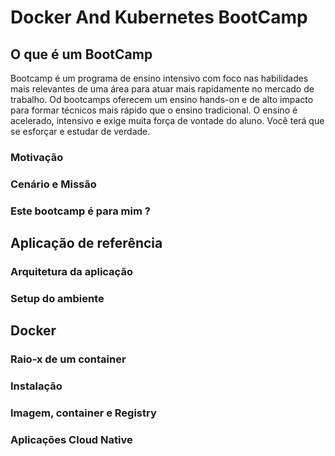 # Docker And Kubernetes BootCamp

## O que é um BootCamp

Bootcamp é um programa de ensino intensivo com foco nas habilidades mais relevantes de uma área para atuar mais rapidamente no mercado de trabalho.
Od bootcamps oferecem um ensino hands-on e de alto impacto para formar técnicos mais rápido que o ensino tradicional.
O ensino é acelerado, intensivo e exige muita força de vontade do aluno.
Você terá que se esforçar e estudar de verdade.

### Motivação

### Cenário e Missão


### Este bootcamp é para mim ?


## Aplicação de referência

### Arquitetura da aplicação

### Setup do ambiente

## Docker

### Raio-x de um container

### Instalação

### Imagem, container e Registry

### Aplicações Cloud Native
